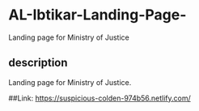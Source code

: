 # AL-Ibtikar-Landing-Page-
Landing page for Ministry of Justice

## description
Landing page for Ministry of Justice.

##Link:
https://suspicious-colden-974b56.netlify.com/

